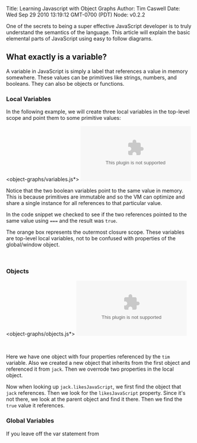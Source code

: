 Title: Learning Javascript with Object Graphs
Author: Tim Caswell
Date: Wed Sep 29 2010 13:19:12 GMT-0700 (PDT)
Node: v0.2.2

One of the secrets to being a super effective JavaScript developer is to truly understand the semantics of the language.  This article will explain the basic elemental parts of JavaScript using easy to follow diagrams.

## What exactly is a variable?

A variable in JavaScript is simply a label that references a value in memory somewhere.  These values can be primitives like strings, numbers, and booleans.  They can also be objects or functions.

### Local Variables

In the following example, we will create three local variables in the top-level scope and point them to some primitive values:

<object-graphs/variables.js*>
![variables](object-graphs/variables.dot)

Notice that the two boolean variables point to the same value in memory.  This is because primitives are immutable and so the VM can optimize and share a single instance for all references to that particular value.

In the code snippet we checked to see if the two references pointed to the same value using `===` and the result was `true`.

The orange box represents the outermost closure scope.  These variables are top-level local variables, not to be confused with properties of the global/window object.

<br style="clear:left"/>

### Objects

<object-graphs/objects.js*>
![shared-function](object-graphs/objects.dot)

<br style="clear:left"/>

Here we have one object with four properties referenced by the `tim` variable.  Also we created a new object that inherits from the first object and referenced it from `jack`.  Then we overrode two properties in the local object.

Now when looking up `jack.likesJavaScript`, we first find the object that `jack` references.  Then we look for the `likesJavaScript` property.  Since it's not there, we look at the parent object and find it there.  Then we find the `true` value it references.


### Global Variables

If you leave off the var statement from 

